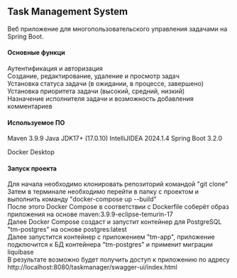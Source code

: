 ## Task Management System

Веб приложение для многопользовательского управления задачами на Spring Boot. 

#### Основные функци
Аутентификация и авторизация    
Создание, редактирование, удаление и просмотр задач    
Установка статуса задачи (в ожидании, в процессе, завершено)    
Установка приоритета задачи (высокий, средний, низкий)    
Назначение исполнителя задачи и возможность добавления комментариев    

#### Используемое ПО
Maven 3.9.9
Java JDK17+ (17.0.10)
IntelliJIDEA 2024.1.4
Spring Boot 3.2.0

Docker Desktop

#### Запуск проекта
Для начала необходимо клонировать репозиторий командой "git clone"    
Затем в терминале необходимо перейти в папку с проектом и выполнить команду "docker-compose up --build"    
После этого Docker Compose в соответствии с Dockerfile соберёт образ приложения на основе maven:3.9.9-eclipse-temurin-17    
Далее Docker Compose создаст и запустит контейнер для PostgreSQL "tm-postgres" на основе postgres:latest    
Далее запустится контейнер с приложением "tm-app", приложение подключится к БД контейнера "tm-postgres" и применит миграции liquibase    
В результате возможно будет получить доступ к приложению по адресу http://localhost:8080/taskmanager/swagger-ui/index.html    